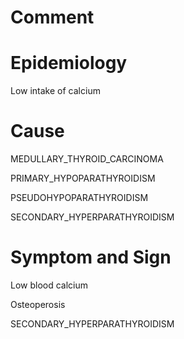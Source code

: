 # Comment

# Epidemiology

Low intake of calcium

# Cause

MEDULLARY_THYROID_CARCINOMA

PRIMARY_HYPOPARATHYROIDISM

PSEUDOHYPOPARATHYROIDISM

SECONDARY_HYPERPARATHYROIDISM

# Symptom and Sign

Low blood calcium

Osteoperosis

SECONDARY_HYPERPARATHYROIDISM

